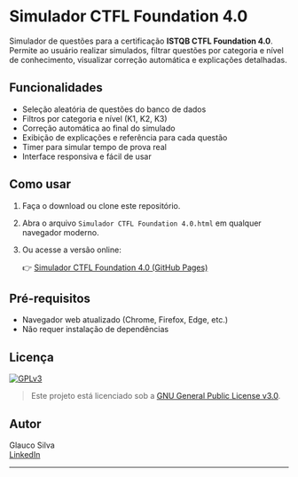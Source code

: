 # Simulador CTFL Foundation 4.0

Simulador de questões para a certificação **ISTQB CTFL Foundation 4.0**. Permite ao usuário realizar simulados, filtrar questões por categoria e nível de conhecimento, visualizar correção automática e explicações detalhadas.

## Funcionalidades

- Seleção aleatória de questões do banco de dados
- Filtros por categoria e nível (K1, K2, K3)
- Correção automática ao final do simulado
- Exibição de explicações e referência para cada questão
- Timer para simular tempo de prova real
- Interface responsiva e fácil de usar

## Como usar

1. Faça o download ou clone este repositório.
2. Abra o arquivo `Simulador CTFL Foundation 4.0.html` em qualquer navegador moderno.
3. Ou acesse a versão online:

   👉 [Simulador CTFL Foundation 4.0 (GitHub Pages)](https://glaucodasilva.github.io/Simulador-CTFL-Foundation-4.0/)

## Pré-requisitos

- Navegador web atualizado (Chrome, Firefox, Edge, etc.)
- Não requer instalação de dependências

## Licença

[![GPLv3](https://img.shields.io/badge/License-GPLv3-blue.svg)](https://www.gnu.org/licenses/gpl-3.0.html)
> Este projeto está licenciado sob a [GNU General Public License v3.0](https://www.gnu.org/licenses/gpl-3.0.html).

## Autor

Glauco Silva  
[LinkedIn](https://www.linkedin.com/in/glaucodasilva/)

---
